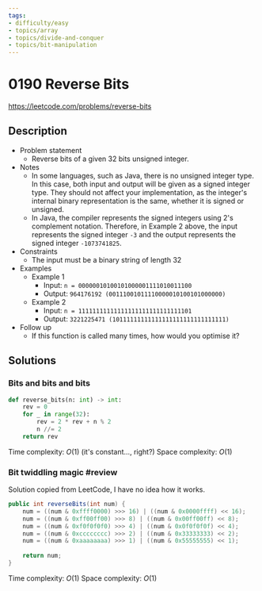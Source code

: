 ```yaml
---
tags:
- difficulty/easy
- topics/array
- topics/divide-and-conquer
- topics/bit-manipulation
---
```


# 0190 Reverse Bits

<https://leetcode.com/problems/reverse-bits>

## Description

- Problem statement
    - Reverse bits of a given 32 bits unsigned integer.
- Notes
    - In some languages, such as Java, there is no unsigned integer type. In this case, both input and output will be given as a signed integer type. They should not affect your implementation, as the integer's internal binary representation is the same, whether it is signed or unsigned.
    - In Java, the compiler represents the signed integers using 2's complement notation. Therefore, in Example 2 above, the input represents the signed integer `-3` and the output represents the signed integer `-1073741825`.
- Constraints
    - The input must be a binary string of length 32
- Examples
    - Example 1
        - Input: `n = 00000010100101000001111010011100`
        - Output: `964176192 (00111001011110000010100101000000)`
    - Example 2
        - Input: `n = 11111111111111111111111111111101`
        - Output: `3221225471 (10111111111111111111111111111111)`
- Follow up
    - If this function is called many times, how would you optimise it?

## Solutions

### Bits and bits and bits

```python
def reverse_bits(n: int) -> int:
    rev = 0
    for _ in range(32):
        rev = 2 * rev + n % 2
        n //= 2
    return rev
```

Time complexity: $O(1)$ (it's constant…, right?)
Space complexity: $O(1)$

### Bit twiddling magic #review

Solution copied from LeetCode, I have no idea how it works.

```java
public int reverseBits(int num) {
    num = ((num & 0xffff0000) >>> 16) | ((num & 0x0000ffff) << 16);
    num = ((num & 0xff00ff00) >>> 8) | ((num & 0x00ff00ff) << 8);
    num = ((num & 0xf0f0f0f0) >>> 4) | ((num & 0x0f0f0f0f) << 4);
    num = ((num & 0xcccccccc) >>> 2) | ((num & 0x33333333) << 2);
    num = ((num & 0xaaaaaaaa) >>> 1) | ((num & 0x55555555) << 1);
    
    return num;
}
```

Time complexity: $O(1)$
Space complexity: $O(1)$
